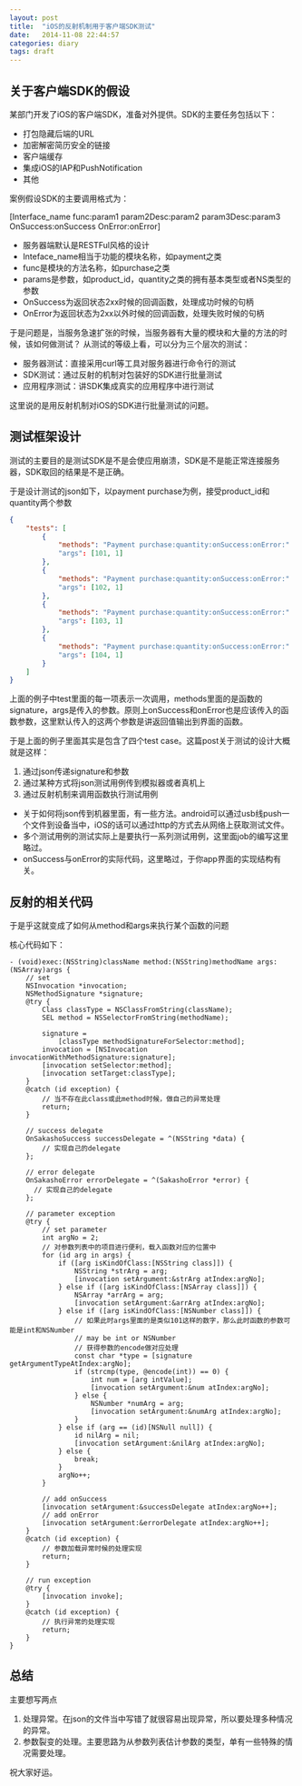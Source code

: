 ```yaml
---
layout: post
title:  "iOS的反射机制用于客户端SDK测试"
date:   2014-11-08 22:44:57
categories: diary
tags: draft
---
```


## 关于客户端SDK的假设

某部门开发了iOS的客户端SDK，准备对外提供。SDK的主要任务包括以下：

* 打包隐藏后端的URL
* 加密解密简历安全的链接
* 客户端缓存
* 集成iOS的IAP和PushNotification
* 其他

案例假设SDK的主要调用格式为：

[Interface_name func:param1 param2Desc:param2 param3Desc:param3 OnSuccess:onSuccess OnError:onError]

* 服务器端默认是RESTFul风格的设计
* Inteface_name相当于功能的模块名称，如payment之类
* func是模块的方法名称，如purchase之类
* params是参数，如product_id，quantity之类的拥有基本类型或者NS类型的参数
* OnSuccess为返回状态2xx时候的回调函数，处理成功时候的句柄
* OnError为返回状态为2xx以外时候的回调函数，处理失败时候的句柄

于是问题是，当服务急速扩张的时候，当服务器有大量的模块和大量的方法的时候，该如何做测试？
从测试的等级上看，可以分为三个层次的测试：

* 服务器测试：直接采用curl等工具对服务器进行命令行的测试
* SDK测试：通过反射的机制对包装好的SDK进行批量测试
* 应用程序测试：讲SDK集成真实的应用程序中进行测试

这里说的是用反射机制对iOS的SDK进行批量测试的问题。

## 测试框架设计

测试的主要目的是测试SDK是不是会使应用崩溃，SDK是不是能正常连接服务器，SDK取回的结果是不是正确。

于是设计测试的json如下，以payment purchase为例，接受product_id和quantity两个参数

```json
{
	"tests": [
		{
			"methods": "Payment purchase:quantity:onSuccess:onError:"
			"args": [101, 1]
		},
		{
			"methods": "Payment purchase:quantity:onSuccess:onError:"
			"args": [102, 1]
		},
		{
			"methods": "Payment purchase:quantity:onSuccess:onError:"
			"args": [103, 1]
		},
		{
			"methods": "Payment purchase:quantity:onSuccess:onError:"
			"args": [104, 1]
		}
	]
}
```

上面的例子中test里面的每一项表示一次调用，methods里面的是函数的signature，args是传入的参数。原则上onSuccess和onError也是应该传入的函数参数，这里默认传入的这两个参数是讲返回值输出到界面的函数。

于是上面的例子里面其实是包含了四个test case。这篇post关于测试的设计大概就是这样：

1. 通过json传递signature和参数
2. 通过某种方式将json测试用例传到模拟器或者真机上
3. 通过反射机制来调用函数执行测试用例

* 关于如何将json传到机器里面，有一些方法。android可以通过usb线push一个文件到设备当中，iOS的话可以通过http的方式去从网络上获取测试文件。
* 多个测试用例的测试实际上是要执行一系列测试用例，这里面job的编写这里略过。
* onSuccess与onError的实际代码，这里略过，于你app界面的实现结构有关。

## 反射的相关代码

于是乎这就变成了如何从method和args来执行某个函数的问题

核心代码如下：

```objc
- (void)exec:(NSString)className method:(NSString)methodName args:(NSArray)args {
    // set
    NSInvocation *invocation;
    NSMethodSignature *signature;
    @try {
        Class classType = NSClassFromString(className);
        SEL method = NSSelectorFromString(methodName);
 
        signature =
            [classType methodSignatureForSelector:method];
        invocation = [NSInvocation invocationWithMethodSignature:signature];
        [invocation setSelector:method];
        [invocation setTarget:classType];
    }
    @catch (id exception) {
        // 当不存在此class或此method时候，做自己的异常处理
        return;
    }
 
    // success delegate
    OnSakashoSuccess successDelegate = ^(NSString *data) {
        // 实现自己的delegate
    };
 
    // error delegate
    OnSakashoError errorDelegate = ^(SakashoError *error) {
      // 实现自己的delegate
    };
 
    // parameter exception
    @try {
        // set parameter
        int argNo = 2;
        // 对参数列表中的项目进行便利，载入函数对应的位置中
        for (id arg in args) {
            if ([arg isKindOfClass:[NSString class]]) {
                NSString *strArg = arg;
                [invocation setArgument:&strArg atIndex:argNo];
            } else if ([arg isKindOfClass:[NSArray class]]) {
                NSArray *arrArg = arg;
                [invocation setArgument:&arrArg atIndex:argNo];
            } else if ([arg isKindOfClass:[NSNumber class]]) {
                // 如果此时args里面的是类似101这样的数字，那么此时函数的参数可能是int和NSNumber
                // may be int or NSNumber
                // 获得参数的encode做对应处理
                const char *type = [signature getArgumentTypeAtIndex:argNo];
                if (strcmp(type, @encode(int)) == 0) {
                    int num = [arg intValue];
                    [invocation setArgument:&num atIndex:argNo];
                } else {
                    NSNumber *numArg = arg;
                    [invocation setArgument:&numArg atIndex:argNo];
                }
            } else if (arg == (id)[NSNull null]) {
                id nilArg = nil;
                [invocation setArgument:&nilArg atIndex:argNo];
            } else {
                break;
            }
            argNo++;
        }
 
        // add onSuccess
        [invocation setArgument:&successDelegate atIndex:argNo++];
        // add onError
        [invocation setArgument:&errorDelegate atIndex:argNo++];
    }
    @catch (id exception) {
        // 参数加载异常时候的处理实现
        return;
    }
 
    // run exception
    @try {
        [invocation invoke];
    }
    @catch (id exception) {
        // 执行异常的处理实现
        return;
    }
}
```

## 总结

主要想写两点

1. 处理异常。在json的文件当中写错了就很容易出现异常，所以要处理多种情况的异常。
2. 参数裂变的处理。主要思路为从参数列表估计参数的类型，单有一些特殊的情况需要处理。

祝大家好运。
